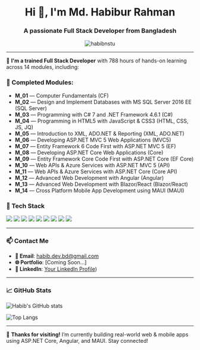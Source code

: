 <h1 align="center">Hi 👋, I'm Md. Habibur Rahman</h1>
<h3 align="center">A passionate Full Stack Developer from Bangladesh</h3>

<p align="center">
  <img src="https://komarev.com/ghpvc/?username=habibnstu&label=Profile%20views&color=0e75b6&style=flat" alt="habibnstu" />
</p>

---

🚀 **I'm a trained Full Stack Developer** with 788 hours of hands-on learning across 14 modules, including:

### 🧠 Completed Modules:
<ul>
  <li><strong>M_01</strong> — Computer Fundamentals (CF)</li>
  <li><strong>M_02</strong> — Design and Implement Databases with MS SQL Server 2016 EE (SQL Server)</li>
  <li><strong>M_03</strong> — Programming with C# 7 and .NET Framework 4.6.1 (C#)</li>
  <li><strong>M_04</strong> — Programming in HTML5 with JavaScript & CSS3 (HTML, CSS, JS, JQ)</li>
  <li><strong>M_05</strong> — Introduction to XML, ADO.NET & Reporting (XML, ADO.NET)</li>
  <li><strong>M_06</strong> — Developing ASP.NET MVC 5 Web Applications (MVC5)</li>
  <li><strong>M_07</strong> — Entity Framework 6 Code First with ASP.NET MVC 5 (EF)</li>
  <li><strong>M_08</strong> — Developing ASP.NET Core Web Applications (Core)</li>
  <li><strong>M_09</strong> — Entity Framework Core Code First with ASP.NET Core (EF Core)</li>
  <li><strong>M_10</strong> — Web APIs & Azure Services with ASP.NET MVC 5 (API)</li>
  <li><strong>M_11</strong> — Web APIs & Azure Services with ASP.NET Core (Core API)</li>
  <li><strong>M_12</strong> — Advanced Web Development with Angular (Angular)</li>
  <li><strong>M_13</strong> — Advanced Web Development with Blazor/React (Blazor/React)</li>
  <li><strong>M_14</strong> — Cross Platform Mobile App Development using MAUI (MAUI)</li>
</ul>


### 💼 Tech Stack

<p>
  <img src="https://img.shields.io/badge/C%23-239120?style=flat&logo=c-sharp&logoColor=white" />
  <img src="https://img.shields.io/badge/.NET_Core-512BD4?style=flat&logo=dotnet&logoColor=white" />
  <img src="https://img.shields.io/badge/Entity_Framework_Core-68217A?style=flat&logo=.net&logoColor=white" />
  <img src="https://img.shields.io/badge/Web_API-5C2D91?style=flat&logo=dotnet&logoColor=white" />
  <img src="https://img.shields.io/badge/Angular-DD0031?style=flat&logo=angular&logoColor=white" />
  <img src="https://img.shields.io/badge/React-20232A?style=flat&logo=react&logoColor=61DAFB" />
  <img src="https://img.shields.io/badge/Blazor-5C2D91?style=flat&logo=blazor&logoColor=white" />
  <img src="https://img.shields.io/badge/MAUI-512BD4?style=flat&logo=dotnet&logoColor=white" />
  <img src="https://img.shields.io/badge/MS_SQL_Server-CC2927?style=flat&logo=microsoft-sql-server&logoColor=white" />
</p>

---

### 📫 Contact Me
- **📧 Email**: habib.dev.bd@gmail.com
- **🌐 Portfolio**: [Coming Soon...]
- **🔗 LinkedIn**: [Your LinkedIn Profile](https://www.linkedin.com/in/habibnstu/))

---

### 📈 GitHub Stats

![Habib's GitHub stats](https://github-readme-stats.vercel.app/api?username=habibnstu&show_icons=true&theme=radical)

![Top Langs](https://github-readme-stats.vercel.app/api/top-langs/?username=habibnstu&layout=compact&theme=radical)

---

🔗 **Thanks for visiting!** I’m currently building real-world web & mobile apps using ASP.NET Core, Angular, and MAUI. Stay connected!



